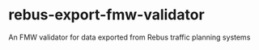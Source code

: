 # rebus-export-fmw-validator
An FMW validator for data exported from Rebus traffic planning systems
